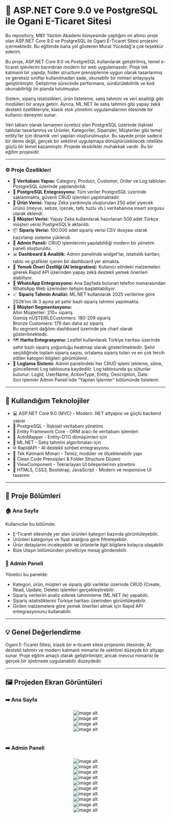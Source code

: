 # 🛒 ASP.NET Core 9.0 ve PostgreSQL ile Ogani E-Ticaret Sitesi
Bu repository, M&Y Yazılım Akademi bünyesinde yaptığım on altıncı proje olan ASP.NET Core 9.0 ve PostgreSQL ile Ogani E-Ticaret Sitesi projesini içermektedir. Bu eğitimde bana yol gösteren Murat Yücedağ'a çok teşekkür ederim.

Bu proje, ASP.NET Core 9.0 ve PostgreSQL kullanılarak geliştirilmiş, temel e-ticaret işlevlerini barındıran modern bir web uygulamasıdır. Proje tek katmanlı bir yapıda, folder structure prensiplerine uygun olarak tasarlanmış ve gereksiz sınıflar kullanılmadan sade, okunabilir bir mimari anlayışıyla geliştirilmiştir. Geliştirme sürecinde performans, sürdürülebilirlik ve kod okunabilirliği ön planda tutulmuştur.

Sistem, sipariş istatistikleri, ürün listeleme, satış tahmini ve veri analitiği gibi modülleri bir araya getirir. Ayrıca, ML.NET ile satış tahmini gibi yapay zekâ destekli özellikleriyle, klasik stok yönetimi uygulamalarının ötesinde bir kullanıcı deneyimi sunar.

Veri tabanı olarak tamamen ücretsiz olan PostgreSQL üzerinde ilişkisel tablolar tasarlanmış ve Ürünler, Kategoriler, Siparişler, Müşteriler gibi temel entity’ler için dinamik veri yapıları oluşturulmuştur. Bu sayede proje sadece bir demo değil, gerçek bir sektörel uygulamaya dönüştürülebilecek nitelikte güçlü bir temel kazanmıştır. Projede eksiklikler muhakkak vardır. Bu bir eğitim projesidir.

---

### ⚙️ Proje Özellikleri
- 🧩 **Veritabanı Yapısı:** Category, Product, Customer, Order ve Log tabloları PostgreSQL üzerinde yapılandırıldı.
- 🐘 **PostgreSQL Entegrasyonu:** Tüm veriler PostgreSQL üzerinde saklanmakta, güvenli CRUD işlemleri yapılmaktadır.
- 🍎 **Ürün Verisi:** Yapay Zeka yardımıyla oluşturulan 250 adet yiyecek ürünü (meyve, sebze, içecek, tatlı, tuzlu vb.) veritabanına insert sorgusu olarak eklendi.
- 👤 **Müşteri Verisi:**  Yapay Zeka kullanılarak hazırlanan 500 adet Türkçe müşteri verisi PostgreSQL’e aktarıldı.
- 📦 **Sipariş Verisi:** 100.000 adet sipariş verisi CSV dosyası olarak hazırlanıp sisteme yüklendi.
- 🧠 **Admin Paneli:** CRUD işlemlerinin yapılabildiği modern bir yönetim paneli oluşturuldu.
- 📊 **Dashboard & Analitik:** Admin panelinde widget’lar, istatistik kartları, tablo ve grafikler içeren bir dashboard yer almakta.
- 🍳 **Yemek Öneri Özelliği (AI Integration):** Kullanıcı elindeki malzemeleri girerek Rapid API üzerinden yapay zekâ destekli yemek önerileri alabiliyor.
- 💬 **WhatsApp Entegrasyonu:** Ana Sayfada bulunan telefon numarasından WhatsApp Web üzerinden iletişim başlatılabiliyor.
- 📈 **Sipariş Tahmin Analizi:** ML.NET kullanılarak 2025 verilerine göre 2026’nın ilk 3 ayına ait şehir bazlı sipariş tahmini yapılmakta.
- 🥇 **Müşteri Segmentasyonu:**<br>
Altın Müşteriler: 210+ sipariş<br>
Gümüş nÜŞTERİLECustomers: 180-209 sipariş<br>
Bronze Customers: 179 dan daha az sipariş<br>
Bu segment dağılımı dashboard üzerinde pie chart olarak gösterilmektedir.
- 🗺️ **Harita Entegrasyonu:** Leaflet kullanılarak Türkiye haritası üzerinde şehir bazlı sipariş yoğunluğu heatmap olarak gösterilmektedir.
Şehir seçildiğinde toplam sipariş sayısı, ortalama sipariş tutarı ve en çok tercih edilen kategori bilgileri görüntülenir.
- 🧾 **Loglama Sistemi:** Admin panelindeki her CRUD işlemi (ekleme, silme, güncelleme) Log tablosuna kaydedilir.
Log tablosunda şu sütunlar bulunur: LogId, UserName, ActionType, Entity, Description, Date.<br>
Son işlemler Admin Paneli'nde “Yapılan İşlemler” bölümünde listelenir.

---

## 🚀 Kullandığım Teknolojiler

- 💻 ASP.NET Core 9.0 (MVC) - Modern .NET altyapısı ve güçlü backend yapısı
- 🐘 PostgreSQL - 	İlişkisel veritabanı yönetimi
- 💎 Entity Framework Core - ORM aracı ile veritabanı işlemleri
- 🔄 AutoMapper - Entity–DTO dönüşümleri için
- 🤖 ML.NET - Satış tahmini algoritmaları için
- 🌐 RapidAPI - AI destekli sohbet entegrasyonu
- 🧱 Tek Katmanlı Mimari - Temiz, modüler ve ölçeklenebilir yapı
- 🧼 Clean Code Prensipleri & Folder Structure Düzeni
- 🧩 ViewComponent - Tekrarlayan UI bileşenlerinin yönetimi
- 🎨 HTML5, CSS3, Bootstrap, JavaScript - Modern ve responsive UI tasarımı

---

## 🧭 Proje Bölümleri

### 🏠 Ana Sayfa
Kullanıcılar bu bölümde:
- E-Ticaret sitesinde yer alan ürünleri kategori bazında görüntüleyebilir.
- Ürünleri kategoriye ve fiyat aralığına göre filtreleyebilir.
- Ürün detaylarını inceleyebilir ve ürünlerle ilgili bilgilere kolayca ulaşabilir.
- Bize Ulaşın bölümünden yöneticiye mesaj gönderebilir.

### 🧮 Admin Paneli
Yönetici bu panelde:
- Kategori, ürün, müşteri ve sipariş gibi varlıklar üzerinde CRUD (Create, Read, Update, Delete) işlemleri gerçekleştirebilir.
- Sipariş verilerini analiz ederek tahminleme (ML.NET ile) yapabilir.
- Sipariş istatistiklerini Türkiye haritası üzerinden görüntüleyebilir.
- Girilen malzemelere göre yemek önerileri almak için Rapid API entegrasyonunu kullanabilir.

---

## 💡 Genel Değerlendirme
Ogani E-Ticaret Sitesi, klasik bir e-ticaret sitesi projesinin ötesinde; AI destekli tahmin ve modern katmanlı mimarisi ile sektörel düzeyde bir altyapı sunar.
Proje eğitim amaçlı olarak geliştirilmiştir, ancak mevcut mimarisi ile gerçek bir işletmede uygulanabilir düzeydedir.

---

## 🖼️ Projeden Ekran Görüntüleri

### ➡️ Ana Sayfa
<div align="center">
  <img src="https://github.com/melihcolak0/OganiECommerce/blob/08f36fe3dae5060d23bc6e1395bbe9102e6af9ef/ss/screencapture-localhost-7292-Default-Index-2025-10-25-15_34_56.png" alt="image alt">
</div>
<div align="center">
  <img src="https://github.com/melihcolak0/OganiECommerce/blob/08f36fe3dae5060d23bc6e1395bbe9102e6af9ef/ss/screencapture-localhost-7292-Default-Products-2025-10-25-15_35_54.png" alt="image alt">
</div>
<div align="center">
  <img src="https://github.com/melihcolak0/OganiECommerce/blob/08f36fe3dae5060d23bc6e1395bbe9102e6af9ef/ss/screencapture-localhost-7292-Default-ProductDetail-73-2025-10-25-15_35_38.png" alt="image alt">
</div>
<div align="center">
  <img src="https://github.com/melihcolak0/OganiECommerce/blob/08f36fe3dae5060d23bc6e1395bbe9102e6af9ef/ss/screencapture-localhost-7292-Default-Contact-2025-10-25-15_36_57.png" alt="image alt">
</div>
<br/>

### ➡️ Admin Paneli
<div align="center">
  <img src="https://github.com/melihcolak0/OganiECommerce/blob/08f36fe3dae5060d23bc6e1395bbe9102e6af9ef/ss/screencapture-localhost-7292-Dashboard-Index-2025-10-25-15_38_09.png" alt="image alt">
</div>
<div align="center">
  <img src="https://github.com/melihcolak0/OganiECommerce/blob/08f36fe3dae5060d23bc6e1395bbe9102e6af9ef/ss2/screencapture-localhost-7292-Category-Index-2025-10-25-20_16_36.png" alt="image alt">
</div>
<div align="center">
  <img src="https://github.com/melihcolak0/OganiECommerce/blob/08f36fe3dae5060d23bc6e1395bbe9102e6af9ef/ss2/screencapture-localhost-7292-Customer-Index-2025-10-25-20_18_35.png" alt="image alt">
</div>
<div align="center">
  <img src="https://github.com/melihcolak0/OganiECommerce/blob/08f36fe3dae5060d23bc6e1395bbe9102e6af9ef/ss/screencapture-localhost-7292-Customer-CreateCustomer-2025-10-25-15_39_24.png" alt="image alt">
</div>
<div align="center">
  <img src="https://github.com/melihcolak0/OganiECommerce/blob/08f36fe3dae5060d23bc6e1395bbe9102e6af9ef/ss/screencapture-localhost-7292-Customer-UpdateCustomer-255-2025-10-25-15_39_46.png" alt="image alt">
</div>
<div align="center">
  <img src="https://github.com/melihcolak0/OganiECommerce/blob/08f36fe3dae5060d23bc6e1395bbe9102e6af9ef/ss2/screencapture-localhost-7292-Product-Index-2025-10-25-20_19_22.png" alt="image alt">
</div>
<div align="center">
  <img src="https://github.com/melihcolak0/OganiECommerce/blob/08f36fe3dae5060d23bc6e1395bbe9102e6af9ef/ss2/screencapture-localhost-7292-Order-Index-2025-10-25-20_19_10.png" alt="image alt">
</div>
<div align="center">
  <img src="https://github.com/melihcolak0/OganiECommerce/blob/08f36fe3dae5060d23bc6e1395bbe9102e6af9ef/ss/screencapture-localhost-7292-Recipe-Index-2025-10-25-15_48_34.png" alt="image alt">
</div>
<div align="center">
  <img src="https://github.com/melihcolak0/OganiECommerce/blob/08f36fe3dae5060d23bc6e1395bbe9102e6af9ef/ss/screencapture-localhost-7292-Forecast-Index-2025-10-25-15_45_31.png" alt="image alt">
</div>
<div align="center">
  <img src="https://github.com/melihcolak0/OganiECommerce/blob/08f36fe3dae5060d23bc6e1395bbe9102e6af9ef/ss2/screencapture-localhost-7292-Log-Index-2025-10-25-20_19_00.png" alt="image alt">
</div>
